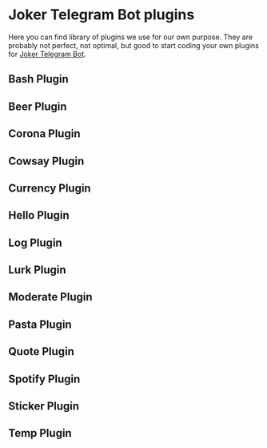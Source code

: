 Joker Telegram Bot plugins
=================

Here you can find library of plugins we use for our own purpose. They are probably not perfect, not optimal, but good to start coding your own plugins for [Joker Telegram Bot](https://github.com/miamibc/joker-telegram-bot).

Bash Plugin
-----------

Beer Plugin
-----------

Corona Plugin
-----------

Cowsay Plugin
-----------

Currency Plugin
-----------

Hello Plugin
-----------

Log Plugin
-----------

Lurk Plugin
-----------

Moderate Plugin
-----------

Pasta Plugin
-----------

Quote Plugin
-----------

Spotify Plugin
-----------

Sticker Plugin
-----------

Temp Plugin
-----------